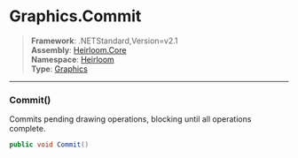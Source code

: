 # Graphics.Commit

> **Framework**: .NETStandard,Version=v2.1  
> **Assembly**: [Heirloom.Core][0]  
> **Namespace**: [Heirloom][0]  
> **Type**: [Graphics][1]  

--------------------------------------------------------------------------------

### Commit()

Commits pending drawing operations, blocking until all operations complete.

```cs
public void Commit()
```

[0]: ../Heirloom.Core.md
[1]: Heirloom.Graphics.md
